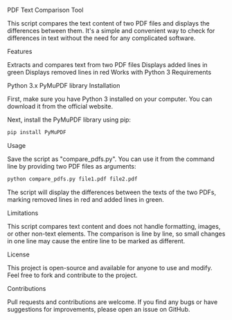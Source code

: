 PDF Text Comparison Tool

This script compares the text content of two PDF files and displays the differences between them. It's a simple and convenient way to check for differences in text without the need for any complicated software.

Features

Extracts and compares text from two PDF files
Displays added lines in green
Displays removed lines in red
Works with Python 3
Requirements

Python 3.x
PyMuPDF library
Installation

First, make sure you have Python 3 installed on your computer. You can download it from the official website.

Next, install the PyMuPDF library using pip:

```bash
pip install PyMuPDF
```
Usage

Save the script as "compare_pdfs.py". You can use it from the command line by providing two PDF files as arguments:

```bash
python compare_pdfs.py file1.pdf file2.pdf
```
The script will display the differences between the texts of the two PDFs, marking removed lines in red and added lines in green.

Limitations

This script compares text content and does not handle formatting, images, or other non-text elements. The comparison is line by line, so small changes in one line may cause the entire line to be marked as different.

License

This project is open-source and available for anyone to use and modify. Feel free to fork and contribute to the project.

Contributions

Pull requests and contributions are welcome. If you find any bugs or have suggestions for improvements, please open an issue on GitHub.
